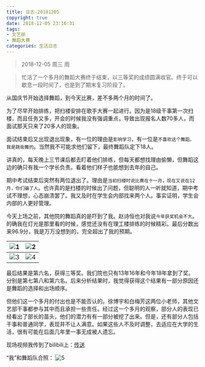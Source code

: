 ```yaml
---
title: 日志-20181205
copyright: true
date: 2018-12-05 23:16:31
tags:
- 文艺部
- 舞蹈大赛
categories: 生活日志
---
```


> 2018-12-05 周三 雨

<!--more-->

> 忙活了一个多月的舞蹈大赛终于结束，以三等奖的成绩圆满收官。终于可以歇息一段时间了，也是到了期末复习阶段了。

从国庆节开始选择舞蹈，到今天比赛，差不多两个月的时间了。

为了尽早开始排练，把扫楼安排在歌手大赛一起进行。因为是18级干事第一次扫楼，而且任务又多，开会的时候我没有强调重点，导致出现报名人数70多人，而面试那天只来了20多人的现象。

面试结束后又出现退出现象，有一位的理由是`影响学习`，有一位是`不喜欢这个舞蹈，我是跳街舞的`。当然我不可能求他们留下，最终舞蹈队定下18人。

讲真的，每天晚上三节课后都去盯着他们排练，但每天都想找理由偷懒，但舞蹈这边的确只有我一个学长负责。看着他们样子也能想到去年的自己。

期中考试结束后突然有两位退出了。理由是`当初扫楼时说比赛在十一月，现在又说在12月，你们骗了人`。也许真的是扫楼的时候出了问题，但聪明的人一听就知道，期中考试不理想，心态崩溃罢了。我又及时在学生会内部找来两个人。事实证明，学生会内部的人更好管理。

今天上场之前，其他院的舞蹈真的是吓到了我。赵诗恒也对我说`今年获奖机会不大`。的确我在灯光是那里看的时候，感觉还没有在理工楼排练的时候精彩。最后分数出来96.9分，我是万万没想到的，完全超出了我的预期。

![1](https://i.loli.net/2018/12/08/5c0b46c5af2c0.jpg)|![2](https://i.loli.net/2018/12/06/5c0917483676a.jpeg)
:-----:|:-----:
![3](https://i.loli.net/2018/12/06/5c09174412ea8.jpeg)|![4](https://i.loli.net/2018/12/06/5c091747ec7ec.jpeg)

最后结果是第六名，获得三等奖。我们院也只有13年16年和今年18年拿到了奖。分别是第七第八和第六名。后来分析结果时，我觉得获得这个结果有一部分原因还是舞蹈的选择和出场顺序。

但他们这一个多月的付出也是不能否认的。徐博宇和白梅芳这两位小老师，其他文艺部干事都参与其中而且承担一些责任。经过这一个多月的观察，部分人的表现已经看出了部长的苗头，他们的潜力有有一部分被挖了出来。但是，还有部分人包括干事和普通同学，表现并不让人满意。如果这些人不及时调整，去适应在大学的生活，很有可能在后面几年里一事无成被人遗忘。

现场视频我传到了bilibili上：[传送]()

“我”和舞蹈队合照：
![5](https://i.loli.net/2018/12/08/5c0b46e71e09c.jpg)